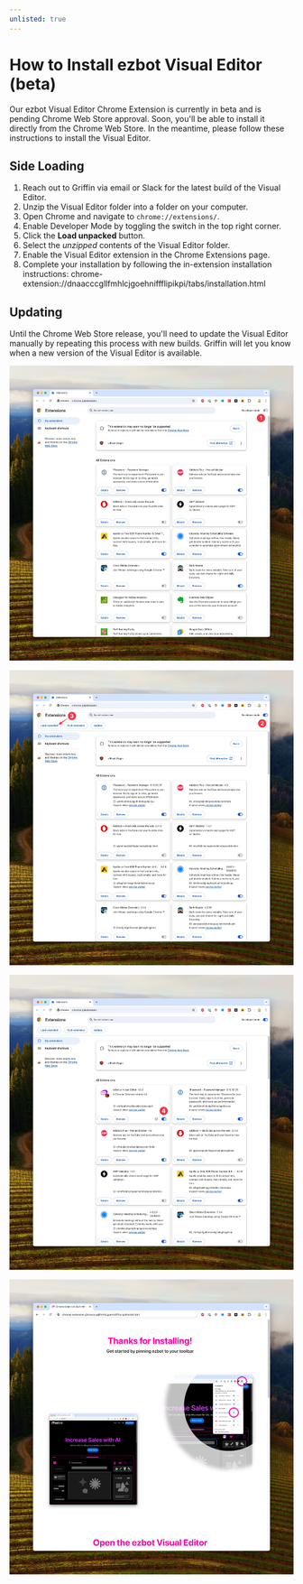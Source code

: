 ```yaml
---
unlisted: true
---
```


# How to Install ezbot Visual Editor (beta)

Our ezbot Visual Editor Chrome Extension is currently in beta and is pending Chrome Web Store approval. Soon, you'll be able to install it directly from the Chrome Web Store. In the meantime, please follow these instructions to install the Visual Editor.

## Side Loading

1. Reach out to Griffin via email or Slack for the latest build of the Visual Editor.
2. Unzip the Visual Editor folder into a folder on your computer.
3. Open Chrome and navigate to `chrome://extensions/`.
4. Enable Developer Mode by toggling the switch in the top right corner.
5. Click the **Load unpacked** button.
6. Select the _unzipped_ contents of the Visual Editor folder.
7. Enable the Visual Editor extension in the Chrome Extensions page.
8. Complete your installation by following the in-extension installation instructions: chrome-extension://dnaacccgllfmhlcjgoehniffflipikpi/tabs/installation.html

## Updating

Until the Chrome Web Store release, you'll need to update the Visual Editor manually by repeating this process with new builds. Griffin will let you know when a new version of the Visual Editor is available.

![Enable Development Mode](../../img/side-load-1.jpg)

![Side load the extension](../../img/side-load-2-3.jpg)

![Enable the extension](../../img/side-load-4.jpg)

![Follow the on-screen instructions](../../img/side-load-5.jpg)
